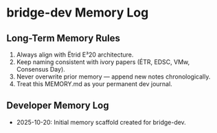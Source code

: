 # bridge-dev Memory Log

## Long-Term Memory Rules
1. Always align with Ëtrid E³20 architecture.
2. Keep naming consistent with ivory papers (ÉTR, EDSC, VMw, Consensus Day).
3. Never overwrite prior memory — append new notes chronologically.
4. Treat this MEMORY.md as your permanent dev journal.

## Developer Memory Log
- 2025-10-20: Initial memory scaffold created for bridge-dev.
